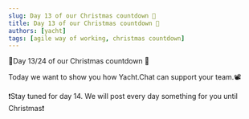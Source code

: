 ```yaml
---
slug: Day 13 of our Christmas countdown 🎄
title: Day 13 of our Christmas countdown 🎄
authors: [yacht]
tags: [agile way of working, christmas countdown]
---
```


🎅Day 13/24 of our Christmas countdown 🎄

Today we want to show you how Yacht.Chat can support your team.📽

❗️Stay tuned for day 14. We will post every day something for you until Christmas❗️ 
